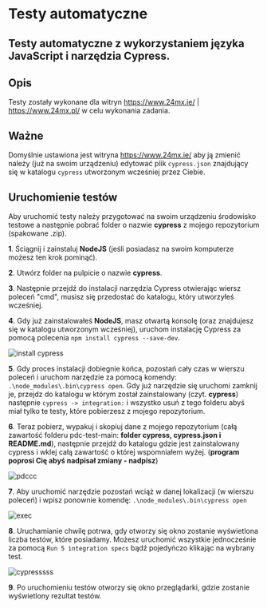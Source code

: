 # Testy automatyczne

## Testy automatyczne z wykorzystaniem języka JavaScript i narzędzia Cypress.

## Opis
Testy zostały wykonane dla witryn https://www.24mx.ie/ | https://www.24mx.pl/ w celu wykonania zadania. 

## **Ważne**
Domyślnie ustawiona jest witryna https://www.24mx.ie/ aby ją zmienić należy (już na swoim urządzeniu) edytować plik `cypress.json` znajdujący się w katalogu `cypress` utworzonym wcześniej przez Ciebie.


## Uruchomienie testów

Aby uruchomić testy należy przygotować na swoim urządzeniu środowisko testowe a następnie pobrać folder o nazwie **cypress** z mojego repozytorium (spakowane .zip).


**1**. Ściągnij i zainstaluj **NodeJS** (jeśli posiadasz na swoim komputerze możesz ten krok pominąć).

**2**. Utwórz folder na pulpicie o nazwie **cypress**.

**3**. Następnie przejdź do instalacji narzędzia Cypress otwierając wiersz poleceń "cmd", musisz się przedostać do katalogu, który utworzyłeś wcześniej.

**4**. Gdy już zainstalowałeś **NodeJS**, masz otwartą konsolę (oraz znajdujesz się w katalogu utworzonym wcześniej), uruchom instalację Cypress za pomocą polecenia `npm install cypress --save-dev`.

![install cypress](https://user-images.githubusercontent.com/76735369/112727550-463d9380-8f23-11eb-870c-00ca5d2090dc.png)


**5**. Gdy proces instalacji dobiegnie końca, pozostań cały czas w wierszu poleceń i uruchom narzędzie za pomocą komendy: `.\node_modules\.bin\cypress open`. Gdy już narzędzie się uruchomi zamknij je, przejdz do katalogu w którym został zainstalowany (czyt. **cypress**) następnie `cypress -> integration:` i wszystko usuń z tego folderu abyś miał tylko te testy, które pobierzesz z mojego repozytorium.

**6**. Teraz pobierz, wypakuj i skopiuj dane z mojego repozytorium (całą zawartość folderu pdc-test-main: **folder cypress, cypress.json i README.md**), następnie przejdź do katalogu gdzie jest zainstalowany cypress i wklej całą zawartość o której wspomniałem wyżej. (**program poprosi Cię abyś nadpisał zmiany - nadpisz**)

![pdccc](https://user-images.githubusercontent.com/76735369/114912516-5eb51580-9e20-11eb-92a4-e81f8c96f33d.png)

**7**. Aby uruchomić narzędzie pozostań wciąż w danej lokalizacji (w wierszu poleceń) i wpisz ponownie komendę: `.\node_modules\.bin\cypress open`

![exec](https://user-images.githubusercontent.com/76735369/112727557-505f9200-8f23-11eb-827c-bab9d2534875.png)


**8**. Uruchamianie chwilę potrwa, gdy otworzy się okno zostanie wyświetlona liczba testów, które posiadamy. Możesz uruchomić wszystkie jednocześnie za pomocą `Run 5 integration specs` bądź pojedyńczo klikając na wybrany test.

![cypresssss](https://user-images.githubusercontent.com/76735369/114912795-b8b5db00-9e20-11eb-95bc-9f79b7557f8d.png)


**9**. Po uruchomieniu testów otworzy się okno przeglądarki, gdzie zostanie wyświetlony rezultat testów.
